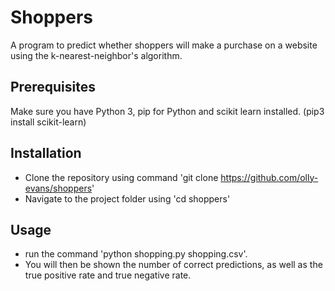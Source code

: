 # Shoppers

A program to predict whether shoppers will make a purchase on a website using the k-nearest-neighbor's algorithm.

## Prerequisites
Make sure you have Python 3, pip for Python and scikit learn installed. (pip3 install scikit-learn)

## Installation
- Clone the repository using command 'git clone https://github.com/olly-evans/shoppers'
- Navigate to the project folder using 'cd shoppers'

## Usage
- run the command 'python shopping.py shopping.csv'.
- You will then be shown the number of correct predictions, as well as the true positive rate and true negative rate.
